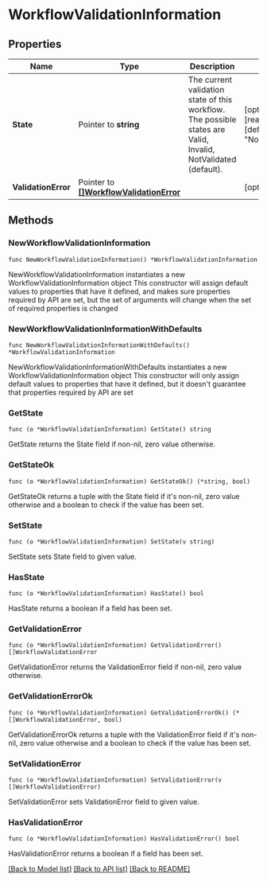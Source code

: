 # WorkflowValidationInformation

## Properties

Name | Type | Description | Notes
------------ | ------------- | ------------- | -------------
**State** | Pointer to **string** | The current validation state of this workflow. The possible states are Valid, Invalid, NotValidated (default). | [optional] [readonly] [default to "NotValidated"]
**ValidationError** | Pointer to [**[]WorkflowValidationError**](workflow.ValidationError.md) |  | [optional] 

## Methods

### NewWorkflowValidationInformation

`func NewWorkflowValidationInformation() *WorkflowValidationInformation`

NewWorkflowValidationInformation instantiates a new WorkflowValidationInformation object
This constructor will assign default values to properties that have it defined,
and makes sure properties required by API are set, but the set of arguments
will change when the set of required properties is changed

### NewWorkflowValidationInformationWithDefaults

`func NewWorkflowValidationInformationWithDefaults() *WorkflowValidationInformation`

NewWorkflowValidationInformationWithDefaults instantiates a new WorkflowValidationInformation object
This constructor will only assign default values to properties that have it defined,
but it doesn't guarantee that properties required by API are set

### GetState

`func (o *WorkflowValidationInformation) GetState() string`

GetState returns the State field if non-nil, zero value otherwise.

### GetStateOk

`func (o *WorkflowValidationInformation) GetStateOk() (*string, bool)`

GetStateOk returns a tuple with the State field if it's non-nil, zero value otherwise
and a boolean to check if the value has been set.

### SetState

`func (o *WorkflowValidationInformation) SetState(v string)`

SetState sets State field to given value.

### HasState

`func (o *WorkflowValidationInformation) HasState() bool`

HasState returns a boolean if a field has been set.

### GetValidationError

`func (o *WorkflowValidationInformation) GetValidationError() []WorkflowValidationError`

GetValidationError returns the ValidationError field if non-nil, zero value otherwise.

### GetValidationErrorOk

`func (o *WorkflowValidationInformation) GetValidationErrorOk() (*[]WorkflowValidationError, bool)`

GetValidationErrorOk returns a tuple with the ValidationError field if it's non-nil, zero value otherwise
and a boolean to check if the value has been set.

### SetValidationError

`func (o *WorkflowValidationInformation) SetValidationError(v []WorkflowValidationError)`

SetValidationError sets ValidationError field to given value.

### HasValidationError

`func (o *WorkflowValidationInformation) HasValidationError() bool`

HasValidationError returns a boolean if a field has been set.


[[Back to Model list]](../README.md#documentation-for-models) [[Back to API list]](../README.md#documentation-for-api-endpoints) [[Back to README]](../README.md)


